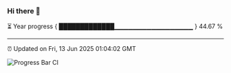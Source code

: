 ### Hi there 👋

⏳ Year progress { █████████████▁▁▁▁▁▁▁▁▁▁▁▁▁▁▁▁▁ } 44.67 %

---

⏰ Updated on Fri, 13 Jun 2025 01:04:02 GMT

![Progress Bar CI](https://github.com/code-lakshay/GitHub-Actions-Demo/workflows/Progress%20Bar%20CI/badge.svg)

